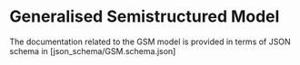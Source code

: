 # Generalised Semistructured Model

The documentation related to the GSM model is provided in terms of JSON schema in [json_schema/GSM.schema.json]
